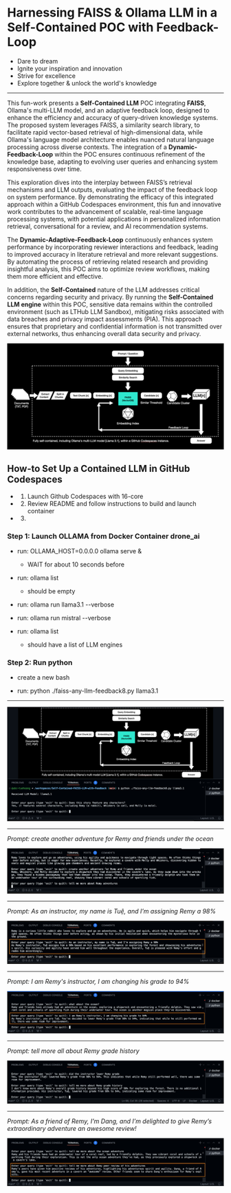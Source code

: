 # Harnessing FAISS & Ollama LLM in a Self-Contained POC with Feedback-Loop


- Dare to dream
- Ignite your inspiration and innovation
- Strive for excellence
- Explore together & unlock the world's knowledge

------------------------------

This fun-work presents a **Self-Contained LLM** POC integrating **FAISS**, Ollama's multi-LLM model, and an adaptive feedback loop, designed to enhance the efficiency and accuracy of query-driven knowledge systems. The proposed system leverages FAISS, a similarity search library, to facilitate rapid vector-based retrieval of high-dimensional data, while Ollama's language model architecture enables nuanced natural language processing across diverse contexts. The integration of a **Dynamic-Feedback-Loop** within the POC ensures continuous refinement of the knowledge base, adapting to evolving user queries and enhancing system responsiveness over time. 

This exploration dives into the interplay between FAISS’s retrieval mechanisms and LLM outputs, evaluating the impact of the feedback loop on system performance. By demonstrating the efficacy of this integrated approach within a GitHub Codespaces environment, this fun and innovative work contributes to the advancement of scalable, real-time language processing systems, with potential applications in personalized information retrieval, conversational for a review, and AI recommendation systems. 

The **Dynamic-Adaptive-Feedback-Loop** continuously enhances system performance by incorporating reviewer interactions and feedback, leading to improved accuracy in literature retrieval and more relevant suggestions. By automating the process of retrieving related research and providing insightful analysis, this POC aims to optimize review workflows, making them more efficient and effective.

In addition, the **Self-Contained** nature of the LLM addresses critical concerns regarding security and privacy. By running the **Self-Contained LLM engine** within this POC, sensitive data remains within the controlled environment (such as LTHub LLM Sandbox), mitigating risks associated with data breaches and privacy impact assessments (PIA). This approach ensures that proprietary and confidential information is not transmitted over external networks, thus enhancing overall data security and privacy. 

![alt text](image-8.png)


## How-to Set Up a Contained LLM in GitHub Codespaces

- 1. Launch Github Codespaces with 16-core
- 2. Review README and follow instructions to build and launch container
- 3.


### Step 1: Launch OLLAMA from Docker Container drone_ai

- run: OLLAMA_HOST=0.0.0.0 ollama serve &
    - WAIT for about 10 seconds before <press enter>

- run: ollama list
    - should be empty

- run: ollama run llama3.1 --verbose

- run: ollama run mistral --verbose

- run: ollama list
    - should have a list of LLM engines 

### Step 2: Run python

- create a new bash 

- run: python ./faiss-any-llm-feedback8.py llama3.1


-------------------------------

![alt text](image-1.png)

-------------------------------

_Prompt: create another adventure for Remy and friends under the ocean_

![alt text](image-5.png)

-------------------------------

_Prompt: As an instructor, my name is Tuệ, and I’m assigning Remy a 98%_ 

![alt text](image-3.png)

-------------------------------

_Prompt: I am Remy's instructor, I am changing his grade to 94%_

![alt text](image-4.png)

-------------------------------

_Prompt: tell more all about Remy grade history_

![alt text](image-6.png)

-------------------------------

_Prompt: As a friend of Remy, I'm Dang, and I’m delighted to give Remy’s extraordinary adventure an awesome review!_

![alt text](image-7.png)

